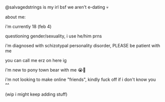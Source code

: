 @salvagedstrings is my irl bsf we aren't e-dating 💀

about me:

i'm currently 18 (feb 4)

questioning gender/sexuality, i use he/him prns

i'm diagnosed with schizotypal personality disorder, PLEASE be patient with me

you can call me erz on here ig

i'm new to pony town bear with me 😭🙏

i'm not looking to make online "friends", kindly fuck off if i don't know you ^^

(wip i might keep adding stuff)
